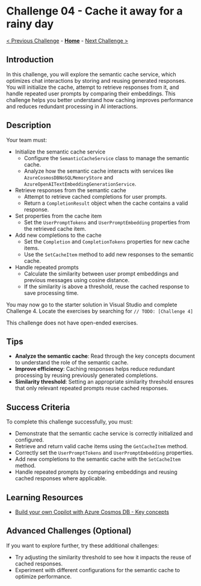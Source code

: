 # Challenge 04 - Cache it away for a rainy day

[< Previous Challenge](./Challenge-03.md) - **[Home](../README.md)** - [Next Challenge >](./Challenge-05.md)

## Introduction

In this challenge, you will explore the semantic cache service, which optimizes chat interactions by storing and reusing generated responses. You will initialize the cache, attempt to retrieve responses from it, and handle repeated user prompts by comparing their embeddings. This challenge helps you better understand how caching improves performance and reduces redundant processing in AI interactions.

## Description

Your team must:

- Initialize the semantic cache service
    - Configure the `SemanticCacheService` class to manage the semantic cache.
    - Analyze how the semantic cache interacts with services like `AzureCosmosDBNoSQLMemoryStore` and `AzureOpenAITextEmbeddingGenerationService`.
- Retrieve responses from the semantic cache
    - Attempt to retrieve cached completions for user prompts.
    - Return a `CompletionResult` object when the cache contains a valid response.
- Set properties from the cache item
    - Set the `UserPromptTokens` and `UserPromptEmbedding` properties from the retrieved cache item.
- Add new completions to the cache
    - Set the `Completion` and `CompletionTokens` properties for new cache items.
    - Use the `SetCacheItem` method to add new responses to the semantic cache.
- Handle repeated prompts
    - Calculate the similarity between user prompt embeddings and previous messages using cosine distance.
    - If the similarity is above a threshold, reuse the cached response to save processing time.

You may now go to the starter solution in Visual Studio and complete Challenge 4. Locate the exercises by searching for `// TODO: [Challenge 4]`

This challenge does not have open-ended exercises.

## Tips

- **Analyze the semantic cache**: Read through the key concepts document to understand the role of the semantic cache.
- **Improve efficiency**: Caching responses helps reduce redundant processing by reusing previously generated completions.
- **Similarity threshold**: Setting an appropriate similarity threshold ensures that only relevant repeated prompts reuse cached responses.

## Success Criteria

To complete this challenge successfully, you must:

- Demonstrate that the semantic cache service is correctly initialized and configured.
- Retrieve and return valid cache items using the `GetCacheItem` method.
- Correctly set the `UserPromptTokens` and `UserPromptEmbedding` properties.
- Add new completions to the semantic cache with the `SetCacheItem` method.
- Handle repeated prompts by comparing embeddings and reusing cached responses where applicable.

## Learning Resources

- [Build your own Copilot with Azure Cosmos DB - Key concepts](https://github.com/Azure/BuildYourOwnCopilot/blob/main/docs/concepts.md)

## Advanced Challenges (Optional)

If you want to explore further, try these additional challenges:

- Try adjusting the similarity threshold to see how it impacts the reuse of cached responses.
- Experiment with different configurations for the semantic cache to optimize performance.
